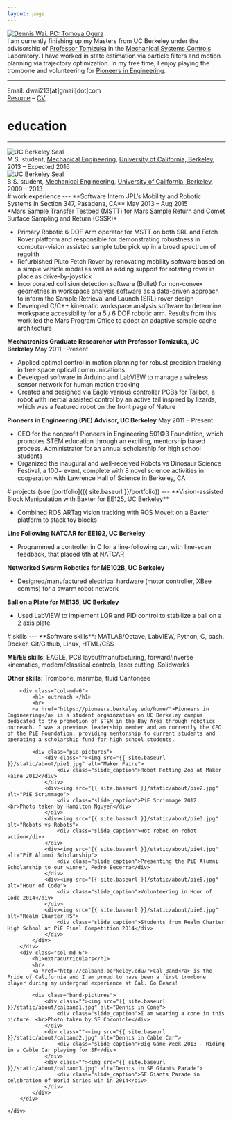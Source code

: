 ```yaml
---
layout: page
---
```


<div class="container-fluid">
<div class="row">
    <div class="col-md-5">
        <a href="{{ site.baseurl }}/static/about/profile.png" data-lightbox="whee" data-title="Dennis Wai in front of Himeji. PC: Tomoya Ogura"><img src="{{ site.baseurl }}/static/about/profile.png" alt="Dennis Wai. PC: Tomoya Ogura" /></a>
    </div>
    <div class="col-md-7">
        <div id="content">
        I am currently finishing up my Masters from UC Berkeley under the advisorship of <a href="http://msc.berkeley.edu/people/tomizuka.html">Professor Tomizuka</a> in the <a href="http://msc.berkeley.edu/">Mechanical Systems Controls</a> Laboratory. I have worked in state estimation via particle filters and motion planning via trajectory optimization. In my free time, I enjoy playing the trombone and volunteering for <a href="https://pioneers.berkeley.edu">Pioneers in Engineering</a>.
        <hr>
        Email: dwai213[at]gmail[dot]com <br>
        <a href="{{ site.baseurl }}/static/files/resume.pdf">Resume</a> &ndash;  <a href="{{ site.baseurl }}/static/files/cv.pdf">CV</a>
        </div>
    </div>
</div>
</div>

<div class="container-fluid">
<h1> education </h1>
<hr>
<div class="row">
    <div class="col-md-3">
    	<img class="fixed_seal" src="{{ site.baseurl }}/static/about/ucb_seal2.png" alt="UC Berkeley Seal" />
    </div>
    <div class="col-md-9">
        <div id="content">
            M.S. student, <a href="http://me.berkeley.edu/">Mechanical Engineering</a>, <a href="http://berkeley.edu/index.html">University of California, Berkeley</a>, 2013 &ndash; Expected 2016
        </div>
    </div>
</div>
<div class="row">
    <div class="col-md-3">
        <img class="fixed_seal" src="{{ site.baseurl }}/static/about/ucb_seal.png" alt="UC Berkeley Seal" />
    </div>
    <div class="col-md-9">
        <div id="content">
            B.S. student, <a href="http://me.berkeley.edu/">Mechanical Engineering</a>, <a href="http://berkeley.edu/index.html">University of California, Berkeley</a>, 2009 &ndash; 2013
        </div>
    </div>
</div>
</div>

<div class="container-fluid">
<div markdown="1">
# work experience
---
**Software Intern JPL’s Mobility and Robotic Systems in Section 347, Pasadena, CA**		May 2013 – Aug 2015
<br>
*Mars Sample Transfer Testbed (MSTT) for Mars Sample Return and Comet Surface Sampling and Return (CSSR)*

- Primary Robotic 6 DOF Arm operator for MSTT on both SRL and Fetch Rover platform and responsible for demonstrating robustness in computer-vision assisted sample tube pick up in a broad spectrum of regolith
- Refurbished Pluto Fetch Rover by renovating mobility software based on a simple vehicle model as well as adding support for rotating rover in place as drive-by-joystick
- Incorporated collision detection software (Bullet) for non-convex geometries in workspace analysis software as a data-driven approach to inform the Sample Retrieval and Launch (SRL) rover design
- Developed C/C++ kinematic workspace analysis software to determine workspace accessibility for a 5 / 6 DOF robotic arm. Results from this work led the Mars Program Office to adopt an adaptive sample cache architecture

**Mechatronics Graduate Researcher with Professor Tomizuka, UC Berkeley**			May 2011 –Present

-	Applied optimal control in motion planning for robust precision tracking in free space optical communications
-	Developed software in Arduino and LabVIEW to manage a wireless sensor network for human motion tracking
-	Created and designed via Eagle various controller PCBs for Tailbot, a robot with inertial assisted control by an active tail inspired by lizards, which was a featured robot on the front page of Nature

**Pioneers in Engineering (PiE) Advisor, UC Berkeley**						May 2011 – Present

-	CEO for the nonprofit Pioneers in Engineering 501©3 Foundation, which promotes STEM education through an exciting, mentorship based process. Administrator for an annual scholarship for high school students
-	Organized the inaugural and well-received Robots vs Dinosaur Science Festival, a 100+ event, complete with 8 novel science activities in cooperation with Lawrence Hall of Science in Berkeley, CA
</div>
</div>

<div class="container-fluid">
<div markdown="1">
# projects (see [portfolio]({{ site.baseurl }}/portfolio))
---
**Vision-assisted Block Manipulation with Baxter for EE125, UC Berkeley**

-   Combined ROS ARTag vision tracking with ROS MoveIt on a Baxter platform to stack toy blocks

**Line Following NATCAR for EE192, UC Berkeley**

-   Programmed a controller in C for a line-following car, with line-scan feedback, that placed 6th at NATCAR

**Networked Swarm Robotics for ME102B, UC Berkeley**

-   Designed/manufactured electrical hardware (motor controller, XBee comms) for a swarm robot network

**Ball on a Plate for ME135, UC Berkeley**

-   Used LabVIEW to implement LQR and PID control to stabilize a ball on a 2 axis plate
</div>
</div>

<div class="container-fluid">
<div markdown="1">
# skills
---
**Software skills**: MATLAB/Octave, LabVIEW, Python, C, bash, Docker, Git/Github, Linux, HTML/CSS

**ME/EE skills**: EAGLE, PCB layout/manufacturing, forward/inverse kinematics, modern/classical controls, laser cutting, Solidworks

**Other skills**: Trombone, marimba, fluid Cantonese
</div>
</div>


<div class="container-fluid">
    <div class="row">

        <div class="col-md-6">
            <h1> outreach </h1>
            <hr>
            <a href="https://pioneers.berkeley.edu/home/">Pioneers in Engineering</a> is a student orgainzation on UC Berkeley campus dedicated to the promotion of STEM in the Bay Area through robotics outreach. I was a previous leadership member and am currently the CEO of the PiE Foundation, providing mentorship to current students and operating a scholarship fund for high school students.

            <div class="pie-pictures">
                <div class=""><img src="{{ site.baseurl }}/static/about/pie1.jpg" alt="Maker Faire">
                    <div class="slide_caption">Robot Petting Zoo at Maker Faire 2012</div>
                </div>
                <div><img src="{{ site.baseurl }}/static/about/pie2.jpg" alt="PiE Scrimmage">
                    <div class="slide_caption">PiE Scrimmage 2012. <br>Photo taken by Hamilton Nguyen</div>
                </div>
                <div><img src="{{ site.baseurl }}/static/about/pie3.jpg" alt="Robots vs Robots">
                    <div class="slide_caption">Hot robot on robot action</div>
                </div>
                <div><img src="{{ site.baseurl }}/static/about/pie4.jpg" alt="PiE Alumni Scholarship">
                    <div class="slide_caption">Presenting the PiE Alumni Scholarship to our winner, Pedro Becerra</div>
                </div>
                <div><img src="{{ site.baseurl }}/static/about/pie5.jpg" alt="Hour of Code">
                    <div class="slide_caption">Volunteering in Hour of Code 2014</div>
                </div>
                <div><img src="{{ site.baseurl }}/static/about/pie6.jpg" alt="Realm Charter HS">
                    <div class="slide_caption">Students from Realm Charter High School at PiE Final Competition 2014</div>
                </div>
            </div>
        </div>
        <div class="col-md-6">
            <h1>extracurriculars</h1>
            <hr>
            <a href="http://calband.berkeley.edu/">Cal Band</a> is the Pride of California and I am proud to have been a first trombone player during my undergrad experience at Cal. Go Bears!

            <div class="band-pictures">
                <div class=""><img src="{{ site.baseurl }}/static/about/calband1.jpg" alt="Dennis in Cone">
                    <div class="slide_caption">I am wearing a cone in this picture. <br>Photo taken by SF Chronicle</div>
                </div>
                <div class=""><img src="{{ site.baseurl }}/static/about/calband2.jpg" alt="Dennis in Cable Car">
                    <div class="slide_caption">Big Game Week 2013 - Riding in a Cable Car playing for SF</div>
                </div>
                <div class=""><img src="{{ site.baseurl }}/static/about/calband3.jpg" alt="Dennis in SF Giants Parade">
                    <div class="slide_caption">SF Giants Parade in celebration of World Series win in 2014</div>
                </div>
            </div>
        </div>

    </div>
</div>


<script type="text/javascript">
$(document).ready(function(){
  $('.pie-pictures').slick({
    dots: true,
    infinite: false,
    slidesToShow: 1,
    slidesToScroll: 1,
  });
});
</script>


<script type="text/javascript">
$(document).ready(function(){
  $('.band-pictures').slick({
    dots: true,
    infinite: false,
    slidesToShow: 1,
    slidesToScroll: 1,
    adaptiveHeight: true,
  });
});
</script>
